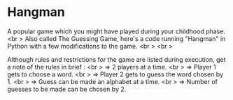 # Hangman
A popular game which you might have played during your childhood phase. <br \>
Also called The Guessing Game, here's a code running "Hangman" in Python with a few modifications to the game. <br \>
<br \>

Although rules and restrictions for the game are listed during execution, get a note of the rules in brief : <br \>
 => 2 players at a time. <br \>
 => Player 1 gets to choose a word. <br \>
 => Player 2 gets to guess the word chosen by 1. <br \>
 => Guess can be made an alphabet at a time. <br \>
 => Number of guesses to be made can be chosen by 2.
